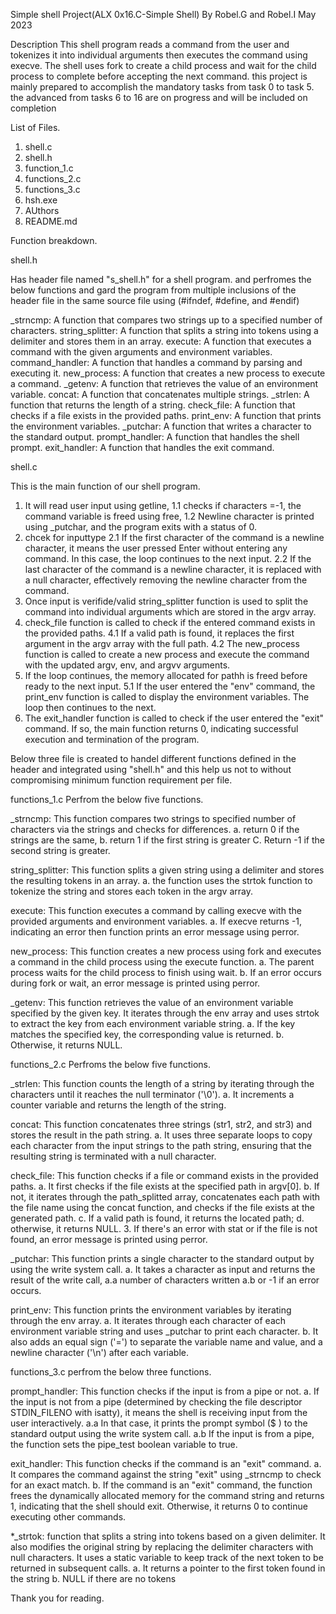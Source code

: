 Simple shell Project(ALX 0x16.C-Simple Shell)
By Robel.G and Robel.I May 2023

Description
This shell program reads a command from the user and tokenizes it into individual arguments then executes the command using execve. 
The shell uses fork to create a child process and wait for the child process to complete before accepting the next command.
this project is mainly prepared to accomplish the mandatory tasks from task 0 to task 5. the advanced from tasks 6 to 16 are on progress and will be included on completion

List of Files.
1. shell.c
2. shell.h
3. function_1.c
4. functions_2.c
5. functions_3.c
6. hsh.exe
7. AUthors
8. README.md

Function breakdown. 

shell.h

Has header file named "s_shell.h" for a shell program. and perfromes the below functions and gard the program from multiple inclusions of the header file in the same source file using (#ifndef, #define, and #endif)

_strncmp: A function that compares two strings up to a specified number of characters.
string_splitter: A function that splits a string into tokens using a delimiter and stores them in an array.
execute: A function that executes a command with the given arguments and environment variables.
command_handler: A function that handles a command by parsing and executing it.
new_process: A function that creates a new process to execute a command.
_getenv: A function that retrieves the value of an environment variable.
concat: A function that concatenates multiple strings.
_strlen: A function that returns the length of a string.
check_file: A function that checks if a file exists in the provided paths.
print_env: A function that prints the environment variables.
_putchar: A function that writes a character to the standard output.
prompt_handler: A function that handles the shell prompt.
exit_handler: A function that handles the exit command.

shell.c

This is the main function of our shell program.
1. It will read user input using getline,
	1.1 checks if characters =-1, the command variable is freed using free, 
	1.2 Newline character is printed using _putchar, and the program exits with a status of 0.
2. chcek for inputtype
	2.1 If the first character of the command is a newline character, it means the user pressed Enter without entering any command. In 		this case, the loop continues to the next input.
	2.2 If the last character of the command is a newline character, it is replaced with a null character, effectively removing the 		newline character from the command.
3. Once input is verifide/valid string_splitter function is used to split the command into individual arguments which are stored in the argv array.
4. check_file function is called to check if the entered command exists in the provided paths. 
	4.1 If a valid path is found, it replaces the first argument in the argv array with the full path.
	4.2 The new_process function is called to create a new process and execute the command with the updated argv, env, and argvv arguments.
5. If the loop continues, the memory allocated for pathh is freed before ready to the next input.
	5.1 If the user entered the "env" command, the print_env function is called to display the environment variables. The loop then 		continues to the next.
6. The exit_handler function is called to check if the user entered the "exit" command. If so, the main function returns 0, indicating successful execution and termination of the program.


Below three file is created to handel different functions defined in the header and integrated using "shell.h" and this help us not to  without compromising minimum function requirement per file.

functions_1.c
Perfrom the below five functions.

_strncmp: This function compares two strings to specified number of characters via the strings and checks for differences. 
	a. return 0 if the strings are the same, 
	b. return 1 if the first string is greater
	C. Return -1 if the second string is greater.

string_splitter: This function splits a given string using a delimiter and stores the resulting tokens in an array. 
	a. the function uses the strtok function to tokenize the string and stores each token in the argv array.

execute: This function executes a command by calling execve with the provided arguments and environment variables. 
	a. If execve returns -1, indicating an error then function prints an error message using perror.

new_process: This function creates a new process using fork and executes a command in the child process using the execute function. 
	a. The parent process waits for the child process to finish using wait. 
	b. If an error occurs during fork or wait, an error message is printed using perror.

_getenv: This function retrieves the value of an environment variable specified by the given key. It iterates through the env array and uses strtok to extract the key from each environment variable string. 
	a. If the key matches the specified key, the corresponding value is returned. 
	b. Otherwise, it returns NULL.


functions_2.c
Perfroms the below five functions.

_strlen: This function counts the length of a string by iterating through the characters until it reaches the null terminator ('\0'). 
	a. It increments a counter variable and returns the length of the string.

concat: This function concatenates three strings (str1, str2, and str3) and stores the result in the path string. 
	a. It uses three separate loops to copy each character from the input strings to the path string, ensuring that the resulting string is terminated with a null character.

check_file: This function checks if a file or command exists in the provided paths. 
	a. It first checks if the file exists at the specified path in argv[0]. 
	b. If not, it iterates through the path_splitted array, concatenates each path with the file name using the concat function, and 		checks if the file exists at the generated path. 
	c. If a valid path is found, it returns the located path; 
	d. otherwise, it returns NULL. 
	3. If there's an error with stat or if the file is not found, an error message is printed using perror.

_putchar: This function prints a single character to the standard output by using the write system call. 
	a. It takes a character as input and returns the result of the write call, 
		a.a number of characters written 
		a.b or -1 if an error occurs.

print_env: This function prints the environment variables by iterating through the env array. 
	a. It iterates through each character of each environment variable string and uses _putchar to print each character. 
	b. It also adds an equal sign ('=') to separate the variable name and value, and a newline character ('\n') after each variable.


functions_3.c
perfrom the below three functions.

prompt_handler: This function checks if the input is from a pipe or not. 
	a. If the input is not from a pipe (determined by checking the file descriptor STDIN_FILENO with isatty), it means the shell is receiving input from the user interactively. 
		a.a In that case, it prints the prompt symbol ($ ) to the standard output using the write system call. 
		a.b If the input is from a pipe, the function sets the pipe_test boolean variable to true.

exit_handler: This function checks if the command is an "exit" command. 
	a. It compares the command against the string "exit" using _strncmp to check for an exact match. 
	b. If the command is an "exit" command, the function frees the dynamically allocated memory for the command string and 			returns 1, indicating that the shell should exit. Otherwise, it returns 0 to continue executing other commands.

*_strtok: function that splits a string into tokens based on a given delimiter. It also modifies the original string by replacing the delimiter characters with null characters. It uses a static variable to keep track of the next token to be returned in subsequent calls.
	a. It returns a pointer to the first token found in the string
	b. NULL if there are no tokens

Thank you for reading.

